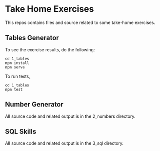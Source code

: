 # Take Home Exercises

This repos contains files and source related to some take-home
exercises.

## Tables Generator

To see the exercise results, do the following:

```
cd 1_tables
npm install
npm serve
```

To run tests,

```
cd 1_tables
npm test
```

## Number Generator

All source code and related output is in the 2_numbers directory.

## SQL Skills

All source code and related output is in the 3_sql directory.
